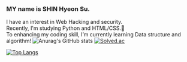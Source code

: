 ### MY name is SHIN Hyeon Su.
I have an interest in Web Hacking and security.  
Recently, I'm studying Python and HTML/CSS.👋  
To enhancing my coding skill, I’m currently learning Data structure and algorithm!
![Anurag's GitHub stats](https://github-readme-stats.vercel.app/api?username=sinbak&theme=dark&show_icons=true)
[![Solved.ac](http://mazassumnida.wtf/api/v2/generate_badge?boj=usk750)](https://solved.ac/usk750/)

[![Top Langs](https://github-readme-stats.vercel.app/api/top-langs/?username=sinbak&langs_count=8)](https://github.com/sinbak/github-readme-stats)
<!--
**sinbak/sinbak** is a ✨ _special_ ✨ repository because its `README.md` (this file) appears on your GitHub profile.

Here are some ideas to get you started:

- 🔭 I’m currently working on ...
- 🌱 I’m currently learning ...
- 👯 I’m looking to collaborate on ...
- 🤔 I’m looking for help with ...
- 💬 Ask me about ...
- 📫 How to reach me: ...
- 😄 Pronouns: ...
- ⚡ Fun fact: ...
-->



